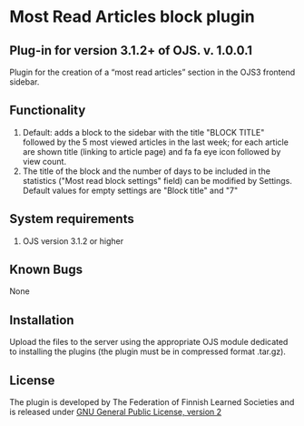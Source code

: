 Most Read Articles block plugin
===========
Plug-in for version 3.1.2+ of OJS.
v. 1.0.0.1
------------

Plugin for the creation of a “most read articles” section in the OJS3 frontend sidebar.

Functionality
-------------
1. Default: adds a block to the sidebar with the title "BLOCK TITLE" followed by the 5 most viewed articles in the last week; for each article are shown title (linking to article page) and fa fa eye icon followed by view count.
2. The title of the block and the number of days to be included in the statistics ("Most read block settings" field) can be modified by Settings. Default values for empty settings are "Block title" and "7"

System requirements
--------------------
1. OJS version 3.1.2 or higher

Known Bugs
---------------
None

Installation
-------------
Upload the files to the server using the appropriate OJS module dedicated to installing the plugins (the plugin must be in compressed format .tar.gz).

License
-------
The plugin is developed by The Federation of Finnish Learned Societies and is released under [GNU General Public License, version 2](https://www.gnu.org/licenses/old-licenses/gpl-2.0.html)

